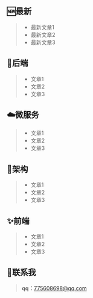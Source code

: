 ﻿---
home: true
heroImage: /logo.jpg
actionText: get start →
actionLink: /guide/
footer: MIT Licensed | Copyright © 2019-chenyanan
---

## :new:最新
> * 最新文章1
> * 最新文章2
> * 最新文章3

## :key:后端 
> * 文章1
> * 文章2
> * 文章3

## :cloud:微服务 
> * 文章1
> * 文章2
> * 文章3

## :hammer:架构 
> * 文章1
> * 文章2
> * 文章3

## :sparkles:前端
> * 文章1
> * 文章2
> * 文章3

## :raised_hands:联系我
> **qq：**<775608698@qq.com>